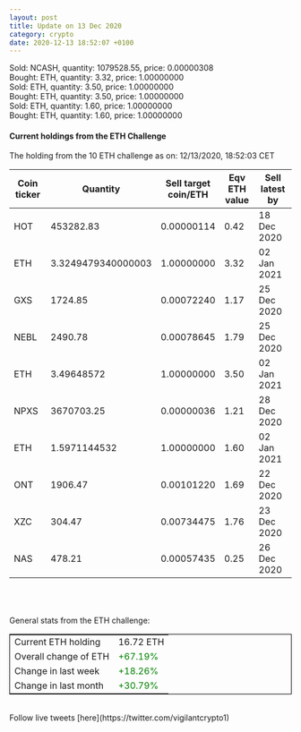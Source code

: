 ```yaml
---
layout: post
title: Update on 13 Dec 2020
category: crypto
date: 2020-12-13 18:52:07 +0100
---
```

<!-- Global site tag (gtag.js) - Google Analytics -->
<script async src="https://www.googletagmanager.com/gtag/js?id=UA-103831149-5"></script>
<script>
  window.dataLayer = window.dataLayer || [];
  function gtag(){dataLayer.push(arguments);}
  gtag('js', new Date());

  gtag('config', 'UA-103831149-5');
</script>
Sold: NCASH, quantity:   1079528.55, price:   0.00000308<br>Bought: ETH, quantity:         3.32, price:   1.00000000<br>Sold: ETH, quantity:         3.50, price:   1.00000000<br>Bought: ETH, quantity:         3.50, price:   1.00000000<br>Sold: ETH, quantity:         1.60, price:   1.00000000<br>Bought: ETH, quantity:         1.60, price:   1.00000000<br>

#### Current holdings from the ETH Challenge

The holding from the 10 ETH challenge as on: 12/13/2020, 18:52:03 CET

|Coin ticker|Quantity|Sell target<br>coin/ETH|Eqv ETH<br>value|Sell latest by|
|-----------|--------|-----------|-----------|--------------|
HOT|453282.83|  0.00000114|0.42|18 Dec 2020|
ETH|3.3249479340000003|  1.00000000|3.32|02 Jan 2021|
GXS|1724.85|  0.00072240|1.17|25 Dec 2020|
NEBL|2490.78|  0.00078645|1.79|25 Dec 2020|
ETH|3.49648572|  1.00000000|3.50|02 Jan 2021|
NPXS|3670703.25|  0.00000036|1.21|28 Dec 2020|
ETH|1.5971144532|  1.00000000|1.60|02 Jan 2021|
ONT|1906.47|  0.00101220|1.69|22 Dec 2020|
XZC|304.47|  0.00734475|1.76|23 Dec 2020|
NAS|478.21|  0.00057435|0.25|26 Dec 2020|

<br>
<br>
<br>
General stats from the ETH challenge:

<table style="border:1px solid black;margin-left:auto;margin-right:auto;">
	<tbody>
	<tr>
		<td>Current ETH holding</td>
		<td>     16.72 ETH</td>
	</tr>
	<tr>
		<td>Overall change of ETH</td>
		<td><font color="green">+67.19%</font></td>
	</tr>
	<tr>
		<td>Change in last week</td>
		<td><font color="green">+18.26%</font></td>
	</tr>
	<tr>
		<td>Change in last month</td>
		<td><font color="green">+30.79%</font></td>
	</tr>
	</tbody>
</table>

<br>
Follow live tweets [here](https://twitter.com/vigilantcrypto1)
<br>
<br>